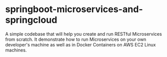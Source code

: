 # springboot-microservices-and-springcloud
A simple codebase that will help you create and run RESTful Microservices from scratch. It demonstrate how to run Microservices on your own developer's machine as well as in Docker Containers on AWS EC2 Linux machines.
